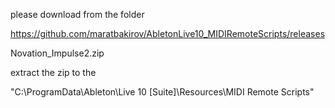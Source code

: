please download from the folder 

https://github.com/maratbakirov/AbletonLive10_MIDIRemoteScripts/releases

Novation_Impulse2.zip 

extract the zip to the 

"C:\ProgramData\Ableton\Live 10 [Suite]\Resources\MIDI Remote Scripts" 



